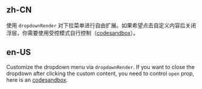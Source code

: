 ## zh-CN

使用 `dropdownRender` 对下拉菜单进行自由扩展。如果希望点击自定义内容后关闭浮层，你需要使用受控模式自行控制（[codesandbox](https://codesandbox.io/s/ji-ben-shi-yong-antd-4-21-7-forked-gnp4cy?file=/demo.js)）。

## en-US

Customize the dropdown menu via `dropdownRender`. If you want to close the dropdown after clicking the custom content, you need to control `open` prop, here is an [codesandbox](https://codesandbox.io/s/ji-ben-shi-yong-antd-4-21-7-forked-gnp4cy?file=/demo.js).
